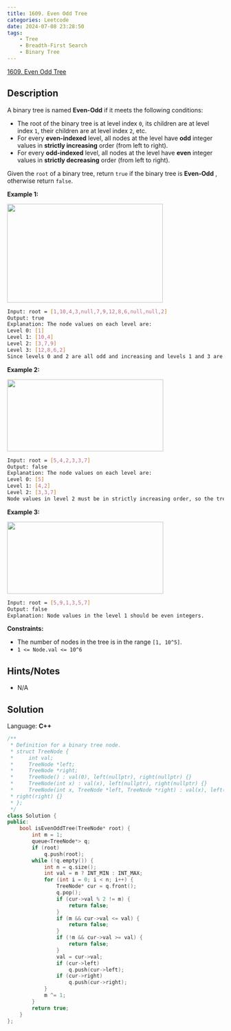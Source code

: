 ```yaml
---
title: 1609. Even Odd Tree
categories: Leetcode
date: 2024-07-08 23:28:50
tags:
    - Tree
    - Breadth-First Search
    - Binary Tree
---
```


[1609. Even Odd Tree](https://leetcode.com/problems/even-odd-tree/description/)

## Description

A binary tree is named **Even-Odd**  if it meets the following conditions:

- The root of the binary tree is at level index `0`, its children are at level index `1`, their children are at level index `2`, etc.
- For every **even-indexed**  level, all nodes at the level have **odd**  integer values in **strictly increasing**  order (from left to right).
- For every <b>odd-indexed</b> level, all nodes at the level have <b>even</b> integer values in **strictly decreasing**  order (from left to right).

Given the `root` of a binary tree, return `true` if the binary tree is **Even-Odd** , otherwise return `false`.

**Example 1:**

<img alt="" src="https://assets.leetcode.com/uploads/2020/09/15/sample_1_1966.png" style="width: 362px; height: 229px;">

```bash
Input: root = [1,10,4,3,null,7,9,12,8,6,null,null,2]
Output: true
Explanation: The node values on each level are:
Level 0: [1]
Level 1: [10,4]
Level 2: [3,7,9]
Level 3: [12,8,6,2]
Since levels 0 and 2 are all odd and increasing and levels 1 and 3 are all even and decreasing, the tree is Even-Odd.
```

**Example 2:**

<img alt="" src="https://assets.leetcode.com/uploads/2020/09/15/sample_2_1966.png" style="width: 363px; height: 167px;">

```bash
Input: root = [5,4,2,3,3,7]
Output: false
Explanation: The node values on each level are:
Level 0: [5]
Level 1: [4,2]
Level 2: [3,3,7]
Node values in level 2 must be in strictly increasing order, so the tree is not Even-Odd.
```

**Example 3:**

<img alt="" src="https://assets.leetcode.com/uploads/2020/09/22/sample_1_333_1966.png" style="width: 363px; height: 167px;">

```bash
Input: root = [5,9,1,3,5,7]
Output: false
Explanation: Node values in the level 1 should be even integers.
```

**Constraints:**

- The number of nodes in the tree is in the range `[1, 10^5]`.
- `1 <= Node.val <= 10^6`

## Hints/Notes

- N/A

## Solution

Language: **C++**

```C++
/**
 * Definition for a binary tree node.
 * struct TreeNode {
 *     int val;
 *     TreeNode *left;
 *     TreeNode *right;
 *     TreeNode() : val(0), left(nullptr), right(nullptr) {}
 *     TreeNode(int x) : val(x), left(nullptr), right(nullptr) {}
 *     TreeNode(int x, TreeNode *left, TreeNode *right) : val(x), left(left),
 * right(right) {}
 * };
 */
class Solution {
public:
    bool isEvenOddTree(TreeNode* root) {
        int m = 1;
        queue<TreeNode*> q;
        if (root)
            q.push(root);
        while (!q.empty()) {
            int n = q.size();
            int val = m ? INT_MIN : INT_MAX;
            for (int i = 0; i < n; i++) {
                TreeNode* cur = q.front();
                q.pop();
                if (cur->val % 2 != m) {
                    return false;
                }
                if (m && cur->val <= val) {
                    return false;
                }
                if (!m && cur->val >= val) {
                    return false;
                }
                val = cur->val;
                if (cur->left)
                    q.push(cur->left);
                if (cur->right)
                    q.push(cur->right);
            }
            m ^= 1;
        }
        return true;
    }
};
```
